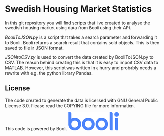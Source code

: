 # Swedish Housing Market Statistics

In this git repository you will find scripts that I've created to analyse the swedish housing market using data from Booli using their API.

*BooliToJSON.py* is a script that takes a search parameter and forwarding it to Booli. Booli returns a search result that contains sold objects. This is then saved to file in JSON format.

*JSONtoCSV.py* is used to convert the data created by BooliToJSON.py to CSV. The reason behind creating this is that it is easy to import CSV data to MATLAB. However, this script was written in a hurry and probably needs a rewrite with e.g. the python library Pandas.


## License
The code created to generate the data is licensed with GNU General Public License 3.0. Please read the COPYING file for more information.

This code is powered by Booli.
![alt text](booli_logo.png "Booli")
